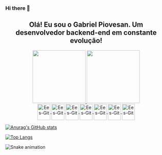 ### Hi there 👋

<!--
**GPiovesan/GPiovesan** is a ✨ _special_ ✨ repository because its `README.md` (this file) appears on your GitHub profile.

Here are some ideas to get you started:

- 🔭 I’m currently working on ...
- 🌱 I’m currently learning ...
- 👯 I’m looking to collaborate on ...
- 🤔 I’m looking for help with ...
- 💬 Ask me about ...
- 📫 How to reach me: ...
- 😄 Pronouns: ...
- ⚡ Fun fact: ...
-->

<h2 align="center"> Olá! Eu sou o Gabriel Piovesan. Um desenvolvedor backend-end em constante evolução!</h2>

<div align="center">
  <a href="https://github.com/GPiovesan">
  <img height="165em" src="https://github-readme-stats.vercel.app/api?username=GPiovesan&show_icons=true&theme=cobalt&include_all_commits=true&count_private=true"/>
  <img height="165em"  src="https://github-readme-stats.vercel.app/api/top-langs/?username=GPiovesan&layout=compact&langs_count=6&theme=cobalt"/>
</div>

<div align="center">
  <a href='https://github.com/GPiovesan?tab=repositories'><img align="center" alt="Ees-Git" height="50" width="40" src="https://cdn.jsdelivr.net/gh/devicons/devicon/icons/git/git-original.svg" />
  <a href='https://github.com/GPiovesan?tab=repositories'><img align="center" alt="Ees-Git" height="50" width="40" src="https://cdn.jsdelivr.net/gh/devicons/devicon/icons/java/java-original.svg" />
  <a href='https://github.com/GPiovesan?tab=repositories'><img align="center" alt="Ees-Git" height="50" width="40" src="https://cdn.jsdelivr.net/gh/devicons/devicon/icons/kotlin/kotlin-original.svg" />
  <a href='https://github.com/GPiovesan?tab=repositories'> <img align="center" alt="Ees-Git" height="50" width="40" src="https://cdn.jsdelivr.net/gh/devicons/devicon/icons/mysql/mysql-original.svg" />
  <a href='https://github.com/GPiovesan?tab=repositories'><img align="center" alt="Ees-Git" height="50" width="40" src="https://cdn.jsdelivr.net/gh/devicons/devicon/icons/javascript/javascript-original.svg" />
  <a href='https://github.com/GPiovesan?tab=repositories'><img align="center" alt="Ees-Git" height="50" width="40" src="https://cdn.jsdelivr.net/gh/devicons/devicon/icons/typescript/typescript-original.svg" />
    <a href='https://github.com/GPiovesan?tab=repositories'><img align="center" alt="Ees-Git" height="50" width="40" src="https://cdn.jsdelivr.net/gh/devicons/devicon/icons/python/python-original.svg" />
 </div>


[![Anurag's GitHub stats](https://github-readme-stats.vercel.app/api?username=GPiovesan)](https://github.com/anuraghazra/github-readme-stats)

[![Top Langs](https://github-readme-stats.vercel.app/api/top-langs/?username=GPiovesan)](https://github.com/anuraghazra/github-readme-stats)


![Snake animation](https://github.com/rafacruzz/GPiovesan/blob/output/github-contribution-grid-snake.svg)

